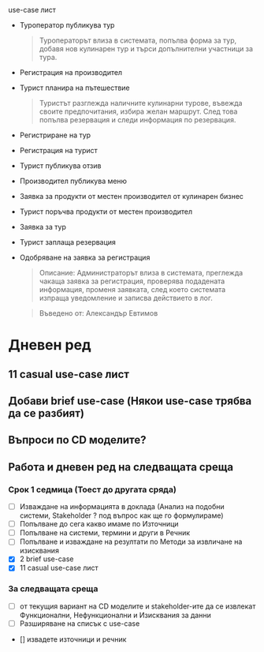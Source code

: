 use-case лист

- Туроператор публикува тур
    > Туроператорът влиза в системата, попълва форма за тур, добавя нов кулинарен тур и търси допълнителни участници за тура.
- Регистрация на производител
- Турист планира на пътешествие
    > Туристът разглежда наличните кулинарни туровe, въвежда своите предпочитания, избира желан маршрут. След това попълва резервация и следи информация по резервация.
- Регистриране на тур
- Регистрация на турист
- Турист публикува отзив
- Производител публикува меню
- Заявка за продукти от местен производител от кулинарен бизнес
- Турист поръчва продукти от местен производител
- Заявка за тур
- Турист заплаща резервация
- Одобряване на заявка за регистрация 
    > Описание: 
    > Администраторът влиза в системата, преглежда чакаща заявка за регистрация, проверява подадената информация, променя заявката,
    > след което системата изпраща уведомление и записва действието в лог.

    > Въведено от: Александър Евтимов

# Дневен ред

## 11 casual use-case лист

## Добави brief use-case (Някои use-case трябва да се разбият)

## Въпроси по CD моделите?

## Работа и дневен ред на следващата среща

### Срок 1 седмица (Тоест до другата сряда)
- [ ] Изваждане на информацията в доклада (Анализ на подобни системи, Stakeholder ? под въпрос как ще го формулираме)
- [ ] Попълване до сега какво имаме по Източници
- [ ] Попълване на системи, термини и други в Речник
- [ ] Попълване и изваждане на резултати по Методи за извличане на изисквания
- [x] 2 brief use-case
- [x] 11 casual use-case лист

### За следващата среща
- [ ] от текущия вариант на CD моделите и stakeholder-ите да се извлекат Функционални, Нефункционални и Изисквания за данни
- [ ] Разширяване на списък с use-case
- [] извадете източници и речник